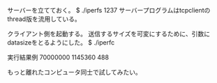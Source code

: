 サーバーを立てておく。
$ ./iperfs 1237
サーバープログラムはtcpclientのthread版を流用している。


クライアント側を起動する。
送信するサイズを可変にするために、引数にdatasizeをとるようにした。
$ ./iperfc <ip> <port> <datasize>


実行結果例
70000000        1145360 488

もっと離れたコンピュータ同士で試してみたい。
